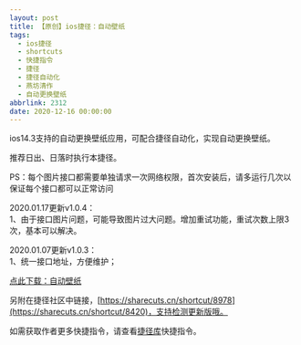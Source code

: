 ```yaml
---
layout: post
title: 【原创】ios捷径：自动壁纸
tags:
  - ios捷径
  - shortcuts
  - 快捷指令
  - 捷径
  - 捷径自动化
  - 燕坊清作
  - 自动更换壁纸
abbrlink: 2312
date: 2020-12-16 00:00:00
---
```


<!-- wp:paragraph -->

ios14.3支持的自动更换壁纸应用，可配合捷径自动化，实现自动更换壁纸。

<!-- /wp:paragraph -->

<!-- wp:paragraph -->

推荐日出、日落时执行本捷径。

<!-- /wp:paragraph -->

<!-- wp:paragraph -->

PS：每个图片接口都需要单独请求一次网络权限，首次安装后，请多运行几次以保证每个接口都可以正常访问

<!-- /wp:paragraph -->


<!-- more -->


<!-- wp:paragraph -->

2020.01.17更新v1.0.4：  
1、由于接口图片问题，可能导致图片过大问题。增加重试功能，重试次数上限3次，基本可以解决。

<!-- /wp:paragraph -->

<!-- wp:paragraph -->

2020.01.07更新v1.0.3：  
1、统一接口地址，方便维护；

<!-- /wp:paragraph -->

<!-- wp:paragraph -->

[点此下载：自动壁纸](https://www.icloud.com/shortcuts/023077b6d8c946eca3f66328befcb05c)

<!-- /wp:paragraph -->

<!-- wp:paragraph -->

另附在捷径社区中链接，[https://sharecuts.cn/shortcut/8978](https://sharecuts.cn/shortcut/8420)，支持检测更新版哦。

<!-- /wp:paragraph -->

<!-- wp:paragraph -->

如需获取作者更多快捷指令，请查看[捷径库](https://www.bmqy.net/2342.html)快捷指令。

<!-- /wp:paragraph -->